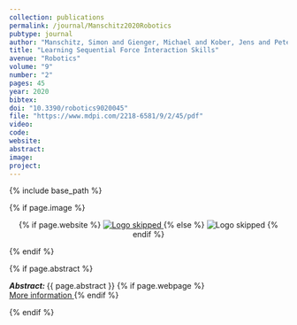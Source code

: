 ```yaml
---
collection: publications
permalink: /journal/Manschitz2020Robotics
pubtype: journal
author: "Manschitz, Simon and Gienger, Michael and Kober, Jens and Peters, Jan"
title: "Learning Sequential Force Interaction Skills"
avenue: "Robotics"
volume: "9"
number: "2"
pages: 45
year: 2020
bibtex: 
doi: "10.3390/robotics9020045"
file: "https://www.mdpi.com/2218-6581/9/2/45/pdf"
video: 
code: 
website: 
abstract: 
image: 
project: 
---
```

{% include base_path %}

{% if page.image %}
<p align="center">
{% if page.website %}
<a href="{{ page.website }}"> <img src="{{  page.image }}" alt="Logo skipped" style="max-height:200px"/> </a>
{% else %}
<img src="{{  page.image }}" alt="Logo skipped" />
{% endif %}
</p>
{% endif %}

{% if page.abstract %}
<p> <strong> <em> Abstract: </em> </strong> {{ page.abstract }}
    {% if page.webpage %}
        <a href="{{ page.website}}"> <br> More information </a>
    {% endif %}
</p>
{% endif %}
